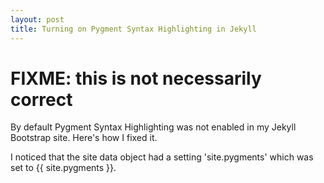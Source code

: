 ```yaml
---
layout: post
title: Turning on Pygment Syntax Highlighting in Jekyll
---
```


# FIXME: this is not necessarily correct #

By default Pygment Syntax Highlighting was not enabled in my Jekyll
Bootstrap site. Here's how I fixed it.

I noticed that the site data object had a setting 'site.pygments' which was set to {{ site.pygments }}.